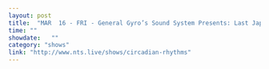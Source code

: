 ```yaml
---
layout: post
title:  "MAR  16 - FRI - General Gyro’s Sound System Presents: Last Japan - Durham, UK - [SOLD OUT]"
time: ""
showdate:   ""
category: "shows"
link: "http://www.nts.live/shows/circadian-rhythms"
---
```

